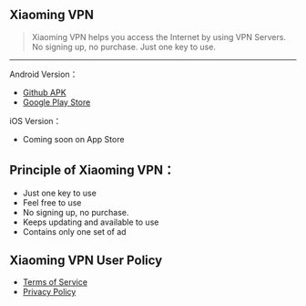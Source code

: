 ## Xiaoming VPN

> Xiaoming VPN helps you access the Internet by using VPN Servers. No signing up, no purchase. Just one key to use. 
------

Android Version：
- [Github APK](https://github.com/xm19/a/raw/master/xiaoming-2.1.4.apk) 
- [Google Play Store](http://play.google.com/store/apps/details?id=com.xiaoming.vpn)  


iOS Version：
- Coming soon on App Store


## Principle of Xiaoming VPN：
- Just one key to use
- Feel free to use
- No signing up, no purchase.
- Keeps updating and available to use
- Contains only one set of ad 

## Xiaoming VPN User Policy

- [Terms of Service](https://github.com/xm19/w/blob/master/terms-of-service.md "Terms of Service") 
- [Privacy Policy](https://github.com/xm19/w/blob/master/privacy-policy.md "Privacy Policy")  
